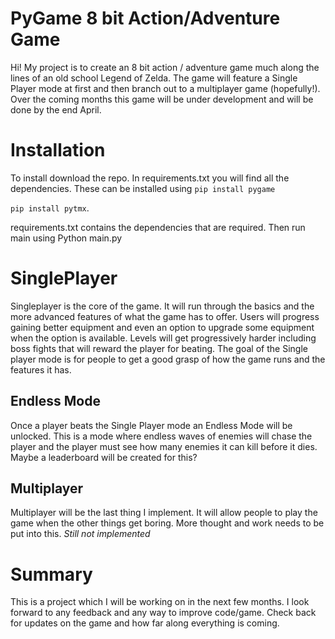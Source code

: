 ﻿# PyGame 8 bit Action/Adventure Game

Hi! My project is to create an 8 bit action / adventure game much along the lines of an old school Legend of Zelda.
The game will feature a Single Player mode at first and then branch out to a multiplayer game (hopefully!).
Over the coming months this game will be under development and will be done by the end April.

# Installation
To install download the repo. In requirements.txt you will find all the dependencies. These can be installed using ``pip install pygame``

``pip install pytmx``.

requirements.txt contains the dependencies that are required.
Then run main using Python main.py

# SinglePlayer

Singleplayer is the core of the game. It will run through the basics and the more advanced features of what the game has to offer.
Users will progress gaining better equipment and even an option to upgrade some equipment when the option is available.
Levels will get progressively harder including boss fights that will reward the player for beating.
The goal of the Single player mode is for people to get a good grasp of how the game runs and the features it has.

## Endless Mode

Once a player beats the Single Player mode an Endless Mode will be unlocked. This is a mode where endless waves of enemies will chase the player and the player must see how many enemies it can kill before it dies.
Maybe a leaderboard will be created for this?

## Multiplayer

Multiplayer will be the last thing I implement. It will allow people to play the game when the other things get boring. 
More thought and work needs to be put into this. *Still not implemented*

# Summary
This is a project which I will be working on in the next few months. I look forward to any feedback and any way to improve code/game. Check back for updates on the game and how far along everything is coming.

